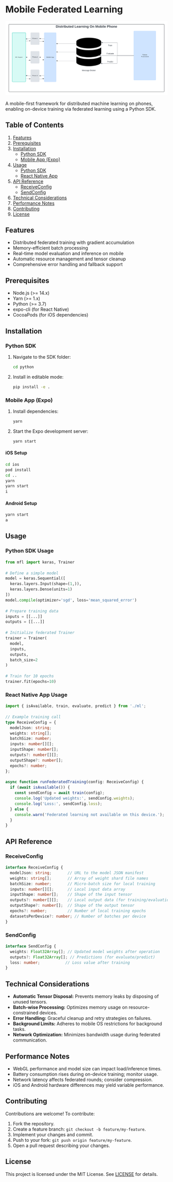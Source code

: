 # Mobile Federated Learning

<p align="center">
  <img src="assets/logo.png" alt="FederatedPhoneML Logo"/>
</p>

A mobile-first framework for distributed machine learning on phones, enabling on-device training via federated learning using a Python SDK.

## Table of Contents

1. [Features](#features)
2. [Prerequisites](#prerequisites)
3. [Installation](#installation)
   - [Python SDK](#python-sdk)
   - [Mobile App (Expo)](#mobile-app-expo)
4. [Usage](#usage)
   - [Python SDK](#python-sdk-usage)
   - [React Native App](#react-native-app-usage)
5. [API Reference](#api-reference)
   - [ReceiveConfig](#receiveconfig)
   - [SendConfig](#sendconfig)
6. [Technical Considerations](#technical-considerations)
7. [Performance Notes](#performance-notes)
8. [Contributing](#contributing)
9. [License](#license)

## Features

- Distributed federated training with gradient accumulation
- Memory-efficient batch processing
- Real-time model evaluation and inference on mobile
- Automatic resource management and tensor cleanup
- Comprehensive error handling and fallback support

## Prerequisites

- Node.js (>= 14.x)
- Yarn (>= 1.x)
- Python (>= 3.7)
- expo-cli (for React Native)
- CocoaPods (for iOS dependencies)

## Installation

### Python SDK

1. Navigate to the SDK folder:
   ```bash
   cd python
   ```
2. Install in editable mode:
   ```bash
   pip install -e .
   ```

### Mobile App (Expo)

1. Install dependencies:
   ```bash
   yarn
   ```
2. Start the Expo development server:
   ```bash
   yarn start
   ```

#### iOS Setup

```bash
cd ios
pod install
cd ..
yarn
yarn start
i
```

#### Android Setup

```bash
yarn start
a
```

## Usage

### Python SDK Usage

```python
from mfl import keras, Trainer

# Define a simple model
model = keras.Sequential([
  keras.layers.Input(shape=(1,)),
  keras.layers.Dense(units=1)
])
model.compile(optimizer='sgd', loss='mean_squared_error')

# Prepare training data
inputs = [[...]]
outputs = [[...]]

# Initialize federated Trainer
trainer = Trainer(
  model,
  inputs,
  outputs,
  batch_size=2
)

# Train for 10 epochs
trainer.fit(epochs=10)
```

### React Native App Usage

```typescript
import { isAvailable, train, evaluate, predict } from './ml';

// Example training call
type ReceiveConfig = {
  modelJson: string;
  weights: string[];
  batchSize: number;
  inputs: number[][];
  inputShape: number[];
  outputs?: number[][];
  outputShape?: number[];
  epochs?: number;
};

async function runFederatedTraining(config: ReceiveConfig) {
  if (await isAvailable()) {
    const sendConfig = await train(config);
    console.log('Updated weights:', sendConfig.weights);
    console.log('Loss:', sendConfig.loss);
  } else {
    console.warn('Federated learning not available on this device.');
  }
}
```

## API Reference

### ReceiveConfig

```typescript
interface ReceiveConfig {
  modelJson: string;       // URL to the model JSON manifest
  weights: string[];       // Array of weight shard file names
  batchSize: number;       // Micro-batch size for local training
  inputs: number[][];      // Local input data array
  inputShape: number[];    // Shape of the input tensor
  outputs?: number[][];    // Local output data (for training/evaluation)
  outputShape?: number[];  // Shape of the output tensor
  epochs?: number;         // Number of local training epochs
  datasetsPerDevice?: number; // Number of batches per device
}
```

### SendConfig

```typescript
interface SendConfig {
  weights: Float32Array[]; // Updated model weights after operation
  outputs?: Float32Array[]; // Predictions (for evaluate/predict)
  loss: number;           // Loss value after training
}
```

## Technical Considerations

- **Automatic Tensor Disposal:** Prevents memory leaks by disposing of unused tensors.
- **Batch-wise Processing:** Optimizes memory usage on resource-constrained devices.
- **Error Handling:** Graceful cleanup and retry strategies on failures.
- **Background Limits:** Adheres to mobile OS restrictions for background tasks.
- **Network Optimization:** Minimizes bandwidth usage during federated communication.

## Performance Notes

- WebGL performance and model size can impact load/inference times.
- Battery consumption rises during on-device training; monitor usage.
- Network latency affects federated rounds; consider compression.
- iOS and Android hardware differences may yield variable performance.

## Contributing

Contributions are welcome! To contribute:

1. Fork the repository.
2. Create a feature branch: `git checkout -b feature/my-feature`.
3. Implement your changes and commit.
4. Push to your fork: `git push origin feature/my-feature`.
5. Open a pull request describing your changes.

## License

This project is licensed under the MIT License. See [LICENSE](LICENSE) for details.